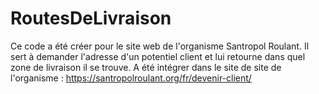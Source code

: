# RoutesDeLivraison

Ce code a été créer pour le site web de l'organisme Santropol Roulant.
Il sert à demander l'adresse d'un potentiel client et lui retourne dans quel zone de livraison il se trouve.
A été intégrer dans le site de site de l'organisme : https://santropolroulant.org/fr/devenir-client/
